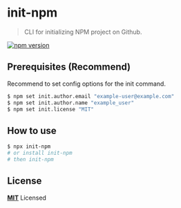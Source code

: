# init-npm

> CLI for initializing NPM project on Github.

[![npm version](https://badge.fury.io/js/init-npm.svg)](https://badge.fury.io/js/init-npm)

## Prerequisites (Recommend)

Recommend to set config options for the init command.

```sh
$ npm set init.author.email "example-user@example.com"
$ npm set init.author.name "example_user"
$ npm set init.license "MIT"
```

## How to use

```sh
$ npx init-npm
# or install init-npm
# then init-npm
```

## License

**[MIT](LICENSE)** Licensed
